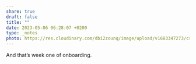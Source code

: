 ```yaml
---
share: true
draft: false
title: ""
date: 2023-05-06 06:28:07 +0200
type: _notes
photo: https://res.cloudinary.com/dbi2zounq/image/upload/v1683347273/cs3wgvmv6cq70xahsywm.jpg
---
```


And that’s week one of onboarding. 
